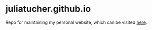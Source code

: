 # juliatucher.github.io
Repo for maintaining my personal website, which can be visited [here](https://julestucher.github.io).
